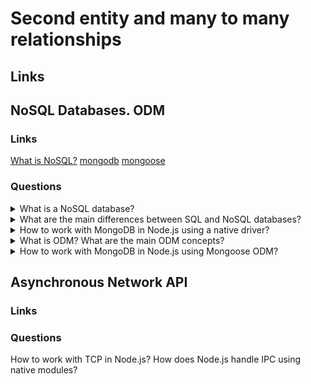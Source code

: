 # Second entity and many to many relationships

## Links

## NoSQL Databases. ODM

### Links
[What is NoSQL?](https://aws.amazon.com/nosql/?nc1=h_ls)
[mongodb](https://www.npmjs.com/package/mongodb)
[mongoose](https://www.npmjs.com/package/mongoose)

### Questions

<details>
  <summary>What is a NoSQL database?</summary>

  NoSQL databases are a set of databases that don't use SQL. This concept combines a few types of databases as key-values, documents, graphs, memory.
  NoSQL databases have a great fit for many modern applications such as mobile, web, and gaming that require flexible, scalable, high-performance, and highly functional databases to provide great user experiences.
  Advantages:
  * Flexibility: NoSQL databases provide flexible data structures and enable faster and more iterative development.
  * Scalability: NoSQL databases generally have a design that allows scaling out by using distributed clusters.
  * High-performance: NoSQL databases have great optimization for reading/writing operation.
  * Highly functional: NoSQL databases provide high functionality and data types. Moreover, data models are more understandable because almost the same as the object model.

</details>

<details>
  <summary>What are the main differences between SQL and NoSQL databases?</summary>
  
  For defining differences between SQL and NoSQL databases, needs to compare them by a few points.
  Firstly, optimal workloads:
  Relational databases are designed for transactional and strongly consistent online transaction processing (OLTP) applications and are well for online analytical processing (OLAP).
  The design of NoSQL databases has optimization for many data access patterns that include low-latency applications. And the design of NoSQL search databases has optimizations for analytics over semi-structured data.
  Secondly, Data model:
  The relational model normalizes data into tables that are composed of rows and columns. A schema strictly defines the tables, rows, columns, indexes, relationships between tables, and other database elements. The database enforces the referential integrity in relationships between tables. 
  NoSQL databases provide data models such as key-value, document, and graph. They have optimization for performance and scale.
  Third, Performance:
  SQL databases. Performance is generally dependent on the disk subsystem. The optimization of queries, indexes, and table structure is often required to achieve peak performance.
  NoSQL databases. Performance is generally a function of the underlying hardware cluster size, network latency, and the calling application.
  Forth, Scale:
  Relational databases typically scale up by increasing the compute capabilities of the hardware or scale-out by adding replicas for read-only workloads.
  NoSQL databases usually are partitionable because access patterns can scale out by using distributed architecture to increase throughput that provides consistent performance at a near-boundless scale.
  Last one, APIs:
  Requests to store and retrieve data use queries that conform to a structured query language (SQL). These queries are parsed and executed by the relational database.
  Object-based APIs allow app developers to store and retrieve data structures. Partition keys let apps look up key-value pairs, column sets, or documents that contain serialized app objects and attributes.

</details>

<details>
  <summary>How to work with MongoDB in Node.js using a native driver?</summary>

  It is possible to install the package of the native driver into dependencies.

</details>

<details>
  <summary>What is ODM? What are the main ODM concepts?</summary>
  
  Object-document mapping is the same programming technique as ORM but works with documents into NoSQL databases.

</details>

<details>
  <summary>How to work with MongoDB in Node.js using Mongoose ODM?</summary>
  
  It is possible to install the package of the Mongoose into dependencies.

</details>

## Asynchronous Network API

### Links

### Questions

How to work with TCP in Node.js?
How does Node.js handle IPC using native modules?

